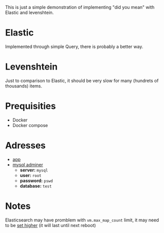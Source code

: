 This is just a simple demonstration of implementing "did you mean" with 
Elastic and levenshtein.

# Elastic

Implemented through simple Query, there is probably a better way.

# Levenshtein

Just to comparison to Elastic, it should be very slow for many (hundrets of thousands) items.

# Prequisities

 - Docker 
 - Docker compose
 
# Adresses

 - [app](http://localhost:888/)
 - [mysql adminer](http://localhost:888/adminer.php)
    - **server:** `mysql`
    - **user:** `root`
    - **password:** `pswd`
    - **database:** `test`


# Notes

Elasticsearch may have promblem with `vm.max_map_count` limit, it may 
need to be [set higher](https://www.elastic.co/guide/en/elasticsearch/reference/5.0/docker.html#docker-cli-run-prod-mode) 
(it will last until next reboot)
